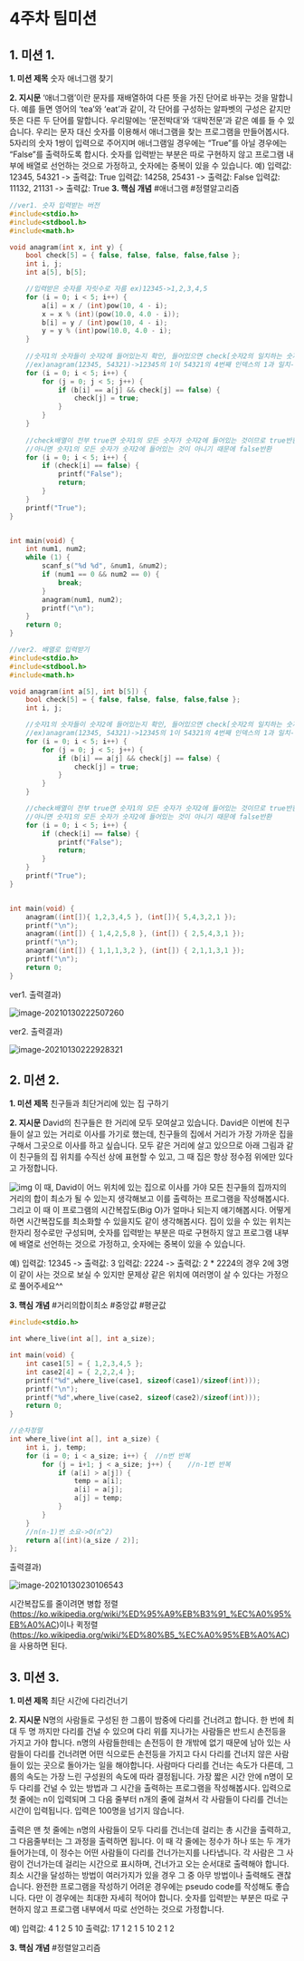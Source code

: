 # 4주차 팀미션

## 1. **미션 1.**

**1. 미션 제목**
숫자 애너그램 찾기

**2. 지시문**
‘애너그램’이란 문자를 재배열하여 다른 뜻을 가진 단어로 바꾸는 것을 말합니다. 예를 들면 영어의 ‘tea’와 ‘eat’과 같이, 각 단어를 구성하는 알파벳의 구성은 같지만 뜻은 다른 두 단어를 말합니다. 우리말에는 ‘문전박대’와 ‘대박전문’과 같은 예를 들 수 있습니다. 우리는 문자 대신 숫자를 이용해서 애너그램을 찾는 프로그램을 만들어봅시다. 5자리의 숫자 1쌍이 입력으로 주어지며 애너그램일 경우에는 “True”를 아닐 경우에는 “False”를 출력하도록 합시다. 숫자를 입력받는 부분은 따로 구현하지 않고 프로그램 내부에 배열로 선언하는 것으로 가정하고, 숫자에는 중복이 있을 수 있습니다.
예)
입력값: 12345, 54321 -> 출력값: True
입력값: 14258, 25431 -> 출력값: False
입력값: 11132, 21131 -> 출력값: True
**3. 핵심 개념**
\#애너그램 #정렬알고리즘

```c
//ver1. 숫자 입력받는 버전
#include<stdio.h>
#include<stdbool.h>
#include<math.h>

void anagram(int x, int y) {
	bool check[5] = { false, false, false, false,false };
	int i, j;
	int a[5], b[5];

    //입력받은 숫자를 자릿수로 자름 ex)12345->1,2,3,4,5
	for (i = 0; i < 5; i++) {
		a[i] = x / (int)pow(10, 4 - i);
		x = x % (int)(pow(10.0, 4.0 - i));
		b[i] = y / (int)pow(10, 4 - i);
		y = y % (int)pow(10.0, 4.0 - i);
	}
	
    //숫자1의 숫자들이 숫자2에 들어있는지 확인, 들어있으면 check[숫자2의 일치하는 숫자 인덱스]=True로
    //ex)anagram(12345, 54321)->12345의 1이 54321의 4번째 인덱스의 1과 일치->check[4]=true
	for (i = 0; i < 5; i++) {
		for (j = 0; j < 5; j++) {
			if (b[i] == a[j] && check[j] == false) {
				check[j] = true;
			}
		}
	}
    
    //check배열이 전부 true면 숫자1의 모든 숫자가 숫자2에 들어있는 것이므로 true반환
    //아니면 숫자1의 모든 숫자가 숫자2에 들어있는 것이 아니기 때문에 false반환
	for (i = 0; i < 5; i++) {
		if (check[i] == false) {
			printf("False");
			return;
		}
	}
	printf("True");
}


int main(void) {
	int num1, num2;
	while (1) {
		scanf_s("%d %d", &num1, &num2);
		if (num1 == 0 && num2 == 0) {
			break;
		}
		anagram(num1, num2);
		printf("\n");
	}
	return 0;
}
```

```c
//ver2. 배열로 입력받기
#include<stdio.h>
#include<stdbool.h>
#include<math.h>

void anagram(int a[5], int b[5]) {
	bool check[5] = { false, false, false, false,false };
	int i, j;

	//숫자1의 숫자들이 숫자2에 들어있는지 확인, 들어있으면 check[숫자2의 일치하는 숫자 인덱스]=True로
	//ex)anagram(12345, 54321)->12345의 1이 54321의 4번째 인덱스의 1과 일치->check[4]=true
	for (i = 0; i < 5; i++) {
		for (j = 0; j < 5; j++) {
			if (b[i] == a[j] && check[j] == false) {
				check[j] = true;
			}
		}
	}

	//check배열이 전부 true면 숫자1의 모든 숫자가 숫자2에 들어있는 것이므로 true반환
	//아니면 숫자1의 모든 숫자가 숫자2에 들어있는 것이 아니기 때문에 false반환
	for (i = 0; i < 5; i++) {
		if (check[i] == false) {
			printf("False");
			return;
		}
	}
	printf("True");
}


int main(void) {
	anagram((int[]){ 1,2,3,4,5 }, (int[]){ 5,4,3,2,1 });
	printf("\n");
	anagram((int[]) { 1,4,2,5,8 }, (int[]) { 2,5,4,3,1 });
	printf("\n");
	anagram((int[]) { 1,1,1,3,2 }, (int[]) { 2,1,1,3,1 });
	printf("\n");
	return 0;
}
```

ver1. 출력결과)

![image-20210130222507260](C:\Users\cat78\AppData\Roaming\Typora\typora-user-images\image-20210130222507260.png)

ver2. 출력결과)

![image-20210130222928321](C:\Users\cat78\AppData\Roaming\Typora\typora-user-images\image-20210130222928321.png)

## 2. **미션 2.**

**1. 미션 제목**
친구들과 최단거리에 있는 집 구하기

**2. 지시문**
David의 친구들은 한 거리에 모두 모여살고 있습니다. David은 이번에 친구들이 살고 있는 거리로 이사를 가기로 했는데, 친구들의 집에서 거리가 가장 가까운 집을 구해서 그곳으로 이사를 하고 싶습니다. 모두 같은 거리에 살고 있으므로 아래 그림과 같이 친구들의 집 위치를 수직선 상에 표현할 수 있고, 그 때 집은 항상 정수점 위에만 있다고 가정합니다.

![img](https://cphinf.pstatic.net/mooc/20200731_55/15961703462251lCKX_PNG/mceclip1.png)
이 때, David이 어느 위치에 있는 집으로 이사를 가야 모든 친구들의 집까지의 거리의 합이 최소가 될 수 있는지 생각해보고 이를 출력하는 프로그램을 작성해봅시다. 그리고 이 때 이 프로그램의 시간복잡도(Big O)가 얼마나 되는지 얘기해봅시다. 어떻게 하면 시간복잡도를 최소화할 수 있을지도 같이 생각해봅시다. 집이 있을 수 있는 위치는 한자리 정수로만 구성되며, 숫자를 입력받는 부분은 따로 구현하지 않고 프로그램 내부에 배열로 선언하는 것으로 가정하고, 숫자에는 중복이 있을 수 있습니다.

예)
입력값: 12345 -> 출력값: 3
입력값: 2224 -> 출력값: 2
\* 2224의 경우 2에 3명이 같이 사는 것으로 보실 수 있지만 문제상 같은 위치에 여러명이 살 수 있다는 가정으로 풀어주세요^^

**3. 핵심 개념**
\#거리의합이최소 #중앙값 #평균값

```c
#include<stdio.h>

int where_live(int a[], int a_size);

int main(void) {
	int case1[5] = { 1,2,3,4,5 };
	int case2[4] = { 2,2,2,4 };
	printf("%d",where_live(case1, sizeof(case1)/sizeof(int)));
	printf("\n");
	printf("%d",where_live(case2, sizeof(case2)/sizeof(int)));
	return 0;
}

//순차정렬
int where_live(int a[], int a_size) {
	int i, j, temp;
	for (i = 0; i < a_size; i++) {	//n번 반복
		for (j = i+1; j < a_size; j++) {	//n-1번 반복
			if (a[i] > a[j]) {
				temp = a[i];
				a[i] = a[j];
				a[j] = temp;
			}
		}
	}
    //n(n-1)번 소요->O(n^2)
	return a[(int)(a_size / 2)];
};
```

출력결과)

![image-20210130230106543](C:\Users\cat78\AppData\Roaming\Typora\typora-user-images\image-20210130230106543.png)

시간복잡도를 줄이려면 병합 정렬(https://ko.wikipedia.org/wiki/%ED%95%A9%EB%B3%91_%EC%A0%95%EB%A0%AC)이나 퀵정렬(https://ko.wikipedia.org/wiki/%ED%80%B5_%EC%A0%95%EB%A0%AC)을 사용하면 된다.

## 3. **미션 3.**

**1. 미션 제목**
최단 시간에 다리건너기 

**2. 지시문**
N명의 사람들로 구성된 한 그룹이 밤중에 다리를 건너려고 합니다. 한 번에 최대 두 명 까지만 다리를 건널 수 있으며 다리 위를 지나가는 사람들은 반드시 손전등을 가지고 가야 합니다. n명의 사람들한테는 손전등이 한 개밖에 없기 때문에 남아 있는 사람들이 다리를 건너려면 어떤 식으로든 손전등을 가지고 다시 다리를 건너지 않은 사람들이 있는 곳으로 돌아가는 일을 해야합니다. 사람마다 다리를 건너는 속도가 다른데, 그룹의 속도는 가장 느린 구성원의 속도에 따라 결정됩니다. 가장 짧은 시간 안에 n명이 모두 다리를 건널 수 있는 방법과 그 시간을 출력하는 프로그램을 작성해봅시다.
입력으로 첫 줄에는 n이 입력되며 그 다음 줄부터 n개의 줄에 걸쳐서 각 사람들이 다리를 건너는 시간이 입력됩니다. 입력은 100명을 넘기지 않습니다.

출력은 맨 첫 줄에는 n명의 사람들이 모두 다리를 건너는데 걸리는 총 시간을 출력하고, 그 다음줄부터는 그 과정을 출력하면 됩니다. 이 때 각 줄에는 정수가 하나 또는 두 개가 들어가는데, 이 정수는 어떤 사람들이 다리를 건너가는지를 나타냅니다. 각 사람은 그 사람이 건너가는데 걸리는 시간으로 표시하며, 건너가고 오는 순서대로 출력해야 합니다. 최소 시간을 달성하는 방법이 여러가지가 있을 경우 그 중 아무 방법이나 출력해도 괜찮습니다. 완전한 프로그램을 작성하기 어려운 경우에는 pseudo code를 작성해도 좋습니다. 다만 이 경우에는 최대한 자세히 적어야 합니다. 숫자를 입력받는 부분은 따로 구현하지 않고 프로그램 내부에서 따로 선언하는 것으로 가정합니다.

예)
입력값:
4
1
2
5
10
출력값:
17
1 2
1
5 10
2
1 2

**3. 핵심 개념**
\#정렬알고리즘
